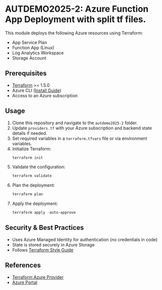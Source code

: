 # AUTDEMO2025-2: Azure Function App Deployment with split tf files.

This module deploys the following Azure resources using Terraform:
- App Service Plan
- Function App (Linux)
- Log Analytics Workspace
- Storage Account

## Prerequisites
- [Terraform](https://developer.hashicorp.com/terraform/downloads) >= 1.5.0
- Azure CLI ([Install Guide](https://learn.microsoft.com/en-us/cli/azure/install-azure-cli))
- Access to an Azure subscription

## Usage
1. Clone this repository and navigate to the `autdemo2025-2` folder.
2. Update `providers.tf` with your Azure subscription and backend state details if needed.
3. Set required variables in a `terraform.tfvars` file or via environment variables.
4. Initialize Terraform:
   ```powershell
   terraform init
   ```
5. Validate the configuration:
   ```powershell
   terraform validate
   ```
6. Plan the deployment:
   ```powershell
   terraform plan
   ```
7. Apply the deployment:
   ```powershell
   terraform apply -auto-approve
   ```

## Security & Best Practices
- Uses Azure Managed Identity for authentication (no credentials in code)
- State is stored securely in Azure Storage
- Follows [Terraform Style Guide](https://developer.hashicorp.com/terraform/language/style)

## References
- [Terraform Azure Provider](https://registry.terraform.io/providers/hashicorp/azurerm/latest/docs)
- [Azure Portal](https://portal.azure.com/)
